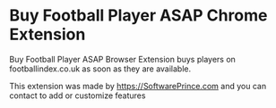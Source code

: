 # Buy Football Player ASAP Chrome Extension
Buy Football Player ASAP Browser Extension buys players on footballindex.co.uk as soon as they are available.

This extension was made by https://SoftwarePrince.com and you can contact to add or customize features 

